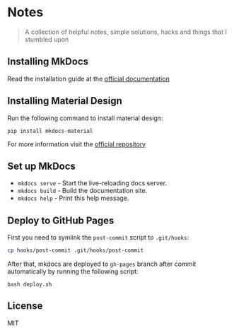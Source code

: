 # Notes  
> A collection of helpful notes, simple solutions, hacks and things that I stumbled upon

## Installing MkDocs
Read the installation guide at the [official documentation](https://www.mkdocs.org/)

## Installing Material Design
Run the following command to install material design:  
```
pip install mkdocs-material
```  

For more information visit the [official repository](https://github.com/squidfunk/mkdocs-material)

## Set up MkDocs 
   
   * `mkdocs serve` - Start the live-reloading docs server.
   * `mkdocs build` - Build the documentation site.
   * `mkdocs help` - Print this help message.


## Deploy to GitHub Pages
First you need to symlink the `post-commit` script to `.git/hooks`:
```bash
cp hooks/post-commit .git/hooks/post-commit
```

After that, mkdocs are deployed to `gh-pages` branch after commit automatically by running the following script:
```
bash deploy.sh
```

## License
MIT
 
